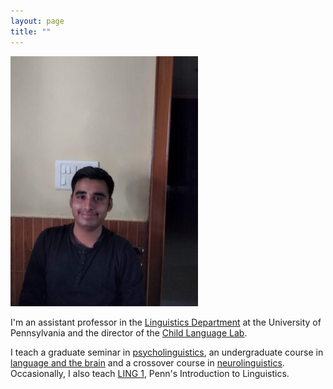 ```yaml
---
layout: page
title: ""
---
```

![Alt text](new-dp.jpg?raw=true "Title")

I'm an assistant professor in the [Linguistics Department](https://www.ling.upenn.edu) at the University of Pennsylvania and the director of the [Child Language Lab](https://childlanglab.com).  

I teach a graduate seminar in [psycholinguistics](/ling607), an undergraduate course in [language and the brain](/ling104) and a crossover course in [neurolinguistics](https://public.3.basecamp.com/p/YWZxdZBxNSam92CL6oZQNptm). Occasionally, I also teach [LING 1](/ling001), Penn's Introduction to Linguistics.
